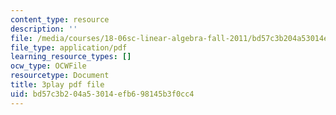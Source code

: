 ```yaml
---
content_type: resource
description: ''
file: /media/courses/18-06sc-linear-algebra-fall-2011/bd57c3b204a53014efb698145b3f0cc4_cdZnhQjJu4I.pdf
file_type: application/pdf
learning_resource_types: []
ocw_type: OCWFile
resourcetype: Document
title: 3play pdf file
uid: bd57c3b2-04a5-3014-efb6-98145b3f0cc4
---
```

